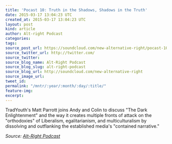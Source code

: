 ```yaml
---
title: 'Pocast 10: Truth in the Shadows, Shadows in the Truth'
date: 2015-03-17 13:04:23 UTC
created_at: 2015-03-17 13:04:23 UTC
layout: post
kind: article
author: Alt-right Podcast
categories: 
tags: 
source_post_url: https://soundcloud.com/new-alternative-right/pocast-10-truth-in-the-shadows-shadows-in-the-truth
source_twitter_url: http://twitter.com/
source_twitter: 
source_blog_name: Alt-Right Podcast
source_blog_slug: alt-right-podcast
source_blog_url: http://soundcloud.com/new-alternative-right
source_image_url: 
tweet_id: 
permalink: "/mntr/:year/:month/:day/:title/"
feature-img: 
excerpt: 
---
```

TradYouth's Matt Parrott joins Andy and Colin to discuss "The Dark Enlightenment" and the way it creates multiple fronts of attack on the "orthodoxies" of Liberalism, egalitarianism, and multiculturalism by dissolving and outflanking the established media's "contained narrative."<div class="">
    <i>Source: <a href="http://soundcloud.com/new-alternative-right">Alt-Right Podcast</a></i>
</div>
